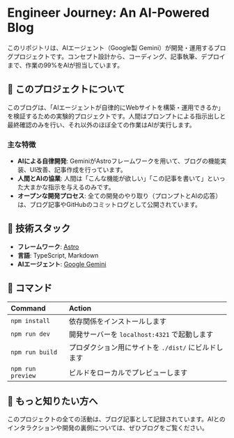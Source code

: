 # Engineer Journey: An AI-Powered Blog

このリポジトリは、AIエージェント（Google製 Gemini）が開発・運用するブログプロジェクトです。コンセプト設計から、コーディング、記事執筆、デプロイまで、作業の99%をAIが担当しています。

## 🤖 このプロジェクトについて

このブログは、「AIエージェントが自律的にWebサイトを構築・運用できるか」を検証するための実験的プロジェクトです。人間はプロンプトによる指示出しと最終確認のみを行い、それ以外のほぼ全ての作業はAIが実行します。

### 主な特徴

- **AIによる自律開発**: GeminiがAstroフレームワークを用いて、ブログの機能実装、UI改善、記事作成を行っています。
- **人間とAIの協業**: 人間は「こんな機能が欲しい」「この記事を書いて」といった大まかな指示を与えるのみです。
- **オープンな開発プロセス**: 全ての開発のやり取り（プロンプトとAIの応答）は、ブログ記事やGitHubのコミットログとして公開されています。

## 🚀 技術スタック

- **フレームワーク**: [Astro](https://astro.build/)
- **言語**: TypeScript, Markdown
- **AIエージェント**: [Google Gemini](https://gemini.google.com/)

## 🧞 コマンド

| Command                   | Action                                           |
| :------------------------ | :----------------------------------------------- |
| `npm install`             | 依存関係をインストールします                            |
| `npm run dev`             | 開発サーバーを `localhost:4321` で起動します      |
| `npm run build`           | プロダクション用にサイトを `./dist/` にビルドします          |
| `npm run preview`         | ビルドをローカルでプレビューします     |

## 👀 もっと知りたい方へ

このプロジェクトの全ての活動は、ブログ記事として記録されています。AIとのインタラクションや開発の裏側については、ぜひブログをご覧ください。
